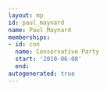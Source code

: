 ```yaml
---
layout: mp
id: paul_maynard
name: Paul Maynard
memberships:
- id: con
  name: Conservative Party
  start: '2010-06-08'
  end: 
autogenerated: true
---
```

